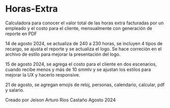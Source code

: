 # Horas-Extra

Calculadora para conocer el valor total de las horas extra facturadas por un empleado y el costo para el cliente, mensualmente con generación de reporte en PDF

14 de agosto 2024, se actualiza de 240 a 230 horas, se incluyen 4 tipos de recargo, se ajusta el reporte y se actualiza el logo. Se hace correción en el archivo de estilo para mejorar la presentación del logo.

15 de agosto 2024, se agrega el costo para el cliente en dos escenarios, cuando recibe menos y más de 10 smmlv y se ajustan los estilos para mejorar la UX y hacerlo responsive.

21 de agosto, se agregan emojis de reloj, personas, calendario, calcular, pdf y salario.

Creado por Jeison Arturo Rios Castaño Agosto 2024
